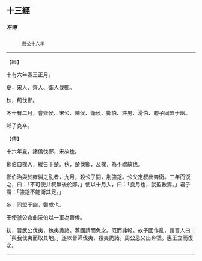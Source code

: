 

## 十三經

##### 左傳
　　　`莊公十六年`

* * *

【經】

十有六年春王正月。

夏，宋人、齊人、衛人伐鄭。

秋，荊伐鄭。

冬十有二月，會齊侯、宋公、陳侯、衛侯、鄭伯、許男、滑伯、滕子同盟于幽。

邾子克卒。

【傳】

十六年夏，諸侯伐鄭，宋故也。

鄭伯自櫟入，緩告于楚。秋，楚伐鄭，及櫟，為不禮故也。

鄭伯治與於雍糾之亂者，九月，殺公子閼，刖強鉏。公父定叔出奔衛。三年而復之，曰：「不可使共叔無後於鄭。」使以十月入，曰：「良月也，就盈數焉。」君子謂：「強鉏不能衛其足。」

冬，同盟于幽，鄭成也。

王使虢公命曲沃伯以一軍為晉侯。

初，晉武公伐夷，執夷詭諸。蒍國請而免之。既而弗報。故子國作亂，謂晉人曰：「與我伐夷而取其地。」遂以晉師伐夷，殺夷詭諸。周公忌父出奔虢。惠王立而復之。

* * *


